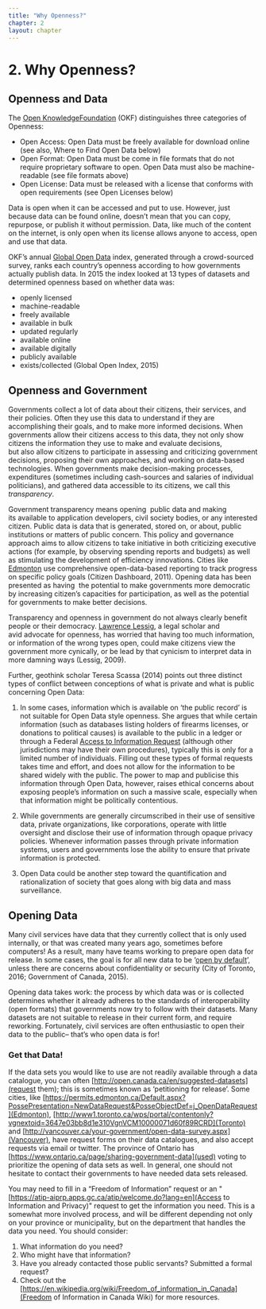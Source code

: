 ```yaml
---
title: "Why Openness?"
chapter: 2
layout: chapter
---
```


# 2. Why Openness?

## Openness and Data



The [Open
Knowledge](https://www.google.com/url?q=https://okfn.org/&sa=D&ust=1473021927273000&usg=AFQjCNFl7RSBYSl2mit48Df1O6gzQVsrmg)[Foundation](https://www.google.com/url?q=https://okfn.org/&sa=D&ust=1473021927273000&usg=AFQjCNFl7RSBYSl2mit48Df1O6gzQVsrmg) (OKF) distinguishes three categories of Openness:

* Open Access: Open Data must be freely available for download online (see also, Where to Find Open Data below)
* Open Format: Open Data must be come in file formats that do not require proprietary software to open. Open Data must also be machine-readable (see file formats above) 
* Open License: Data must be released with a license that conforms with open requirements (see Open Licenses below)

Data is open when it can be accessed and put to use. However, just because data can be found online, doesn’t mean that you can copy, repurpose, or publish it without permission. Data, like much of the content on the internet, is only open when its license allows anyone to access, open and use that data. 

OKF’s annual [Global Open Data](https://www.google.com/url?q=http://index.okfn.org/&sa=D&ust=1473021927278000&usg=AFQjCNHc0HIkTUxLcMRiFLGnG9MmtX9rOg) index, generated through a crowd-sourced survey, ranks each country’s openness according to how governments actually publish data. In 2015 the index looked at 13 types of datasets and determined openness based on whether data was: 

-   openly licensed
-   machine-readable
-   freely available
-   available in bulk
-   updated regularly
-   available online
-   available digitally
-   publicly available
-   exists/collected (Global Open Index, 2015)

## Openness and Government

Governments collect a lot of data about their citizens, their services, and their policies. Often they use this data to understand if they are accomplishing their goals, and to make more informed decisions. When governments allow their citizens access to this data, they not only show citizens the information they use to make and evaluate decisions, but also allow citizens to participate in assessing and criticizing government decisions, proposing their own approaches, and working on data-based technologies. When governments make decision-making processes, expenditures (sometimes including cash-sources and salaries of individual politicians), and gathered data accessible to its citizens, we call this *transparency*.

Government transparency means opening  public data and making its available to application developers, civil society bodies, or any interested citizen. Public data is data that is generated, stored on, or about, public institutions or matters of public concern. This policy and governance approach aims to allow citizens to take initiative in both criticizing executive actions (for example, by observing spending reports and budgets) as well as stimulating the development of efficiency innovations. Cities like [Edmonton](https://www.google.com/url?q=https://dashboard.edmonton.ca/&sa=D&ust=1473021927286000&usg=AFQjCNGgTuNQNJbUigw_p8CwQiGFOaB6HQ) use comprehensive open-data-based reporting to track progress on specific policy goals (Citizen Dashboard, 2011). Opening data has been presented as having  the potential to make governments more democratic by increasing citizen’s capacities for participation, as well as the potential for governments to make better decisions. 

Transparency and openness in government do not always clearly benefit people or their democracy. [Lawrence Lessig](https://www.google.com/url?q=http://www.lessig.org/about/&sa=D&ust=1473021927289000&usg=AFQjCNGscO4C-rp_ZPNsju1uZBdilRVRKw), a legal scholar and avid advocate for openness, has worried that having too much information, or information of the wrong types open, could make citizens view the government more cynically, or be lead by that cynicism to interpret data in more damning ways (Lessig, 2009). 

Further, geothink scholar Teresa Scassa (2014) points out three distinct types of conflict between conceptions of what is private and what is public concerning Open Data:

1. In some cases, information which is available on ‘the public record’ is not suitable for Open Data style openness. She argues that while certain information (such as databases listing holders of firearms licenses, or donations to political causes) is available to the public in a ledger or through a Federal [Access to Information Request](https://www.google.com/url?q=https://www.tbs-sct.gc.ca/tbsf-fsct/350-57-eng.asp&sa=D&ust=1473021927292000&usg=AFQjCNHywzsk38Iv3LYTf84R85OBYz9AaA) (although other jurisdictions may have their own procedures), typically this is only for a limited number of individuals. Filling out these types of formal requests takes time and effort, and does not allow for the information to be shared widely with the public. The power to map and publicise this information through Open Data, however, raises ethical concerns about exposing people’s information on such a massive scale, especially when that information might be politically contentious.

2. While governments are generally circumscribed in their use of sensitive data, private organizations, like corporations, operate with little oversight and disclose their use of information through opaque privacy policies. Whenever information passes through private information systems, users and governments lose the ability to ensure that private information is protected.
 
3. Open Data could be another step toward the quantification and rationalization of society that goes along with big data and mass surveillance. 

## Opening Data

Many civil services have data that they currently collect that is only used internally, or that was created many years ago, sometimes before computers! As a result, many have teams working to prepare open data for release. In some cases, the goal is for all new data to be ‘[open by default](https://www.google.com/url?q=http://open.canada.ca/en/Canada%25E2%2580%2599s_Directive_on_Open_Government_%25E2%2580%2593_Creating_a_Culture_of_%25E2%2580%259COpen_by_Default%25E2%2580%259D&sa=D&ust=1473021927295000&usg=AFQjCNG0P7SLb_Tb8zBHpa6iYh12oSQ31Q)’, unless there are concerns about confidentiality or security (City of Toronto, 2016; Government of Canada, 2015).

Opening data takes work: the process by which data was or is collected determines whether it already adheres to the standards of interoperability (open formats) that governments now try to follow with their datasets. Many datasets are not suitable to release in their current form, and require reworking. Fortunately, civil services are often enthusiastic to open their data to the public– that’s who open data is for! 

### Get that Data!

If the data sets you would like to use are not readily available through a data catalogue, you can often [http://open.canada.ca/en/suggested-datasets](request them); this is sometimes known as ‘petitioning for release’. Some cities, like [https://permits.edmonton.ca/Default.aspx?PossePresentation=NewDataRequest&PosseObjectDef=j_OpenDataRequest](Edmonton), [http://www1.toronto.ca/wps/portal/contentonly?vgnextoid=3647e03bb8d1e310VgnVCM10000071d60f89RCRD](Toronto) and [http://vancouver.ca/your-government/open-data-survey.aspx](Vancouver), have request forms on their data catalogues, and also accept requests via email or twitter. The province of Ontario has [https://www.ontario.ca/page/sharing-government-data](used) voting to prioritize the opening of data sets as well. In general, one should not hesitate to contact their governments to have needed data sets released. 

You may need to fill in a “Freedom of Information” request or an "[https://atip-aiprp.apps.gc.ca/atip/welcome.do?lang=en](Access to Information and Privacy)" request to get the information you need. This is a somewhat more involved process, and will be different depending not only on your province or municipality, but on the department that handles the data you need. You should consider:

1. What information do you need?
2. Who might have that information?
3. Have you already contacted those public servants? Submitted a formal request?
4. Check out the [https://en.wikipedia.org/wiki/Freedom_of_information_in_Canada](Freedom of Information in Canada Wiki) for more resources.
